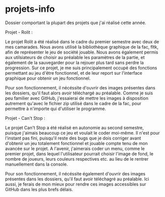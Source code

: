 # projets-info
Dossier comportant la plupart des projets que j'ai réalisé cette année.

Projet - Rolit :

Le projet Rolit a été réalisé dans le cadre du premier semestre avec deux de mes camarades. Nous avons utilisé la bibliothèque graphique de la fac, fltk, afin de représenter le jeu de société jouable. Nous avons également permis aux utilsiateurs de choisir au préalable les paramètres de la partie, et également de la sauvegarder pour la rejouer plus tard sans perdre la progression. Sur ce projet, je me suis principalement occupé des fonctions permettant au jeu d'être fonctionnel, et de leur report sur l'interface graphique pour obtenir un jeu fonctionnel.

Pour son fonctionnement, il nécéssite d'ouvrir des images présentes dans les dossiers, qu'il faut alors avoir téléchargé au préalable. Comme je suis peu familier avec GitHub, j'essaierai de mettre les images à disposition autrement qu'avec le fichier zip utilisé dans le cadre de la fac, pour permettre à n'importe qui d'utiliser le programme.


Projet - Can't Stop :

Le projet Can't Stop a été réalisé en autonomie au second semestre, puisque j'aimais beaucoup ce jeu et voulait le coder moi-même. Il n'est pour l'instant pas fini, puisqu'il reste des bugs que je dois corriger avant d'obtenir un jeu totalement fonctionnel et jouable compte tenu de mon avancée sur le projet. A l'avenir, j'aimerais coder un menu, comme le premier projet, dans lequel l'utilisateur pourrait choisir l'image de fond, le nombre de joueurs, leurs couleurs respectives etc. au lieu de le rentrer manuellement dans la console.

Pour son fonctionnement, il nécéssite également d'ouvrir des images présentes dans les dossiers, qu'il faut avoir téléchagré au préalable. Ici aussi, je ferais de mon mieux pour rendre ces images accessibles sur GitHub dans les plus brefs délais.
